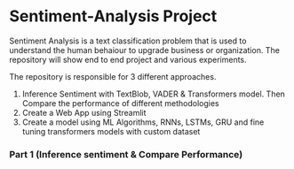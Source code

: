 # Sentiment-Analysis Project
Sentiment Analysis is a text classification problem that is used to understand the human behaiour to upgrade business or organization. The repository will show end to end project and various experiments.


The repository is responsible for 3 different approaches.
1. Inference Sentiment with TextBlob, VADER & Transformers model. Then Compare the performance of different methodologies
2. Create a Web App using Streamlit
3. Create a model using ML Algorithms, RNNs, LSTMs, GRU and fine tuning transformers models with custom dataset

### Part 1 (Inference sentiment & Compare Performance)
